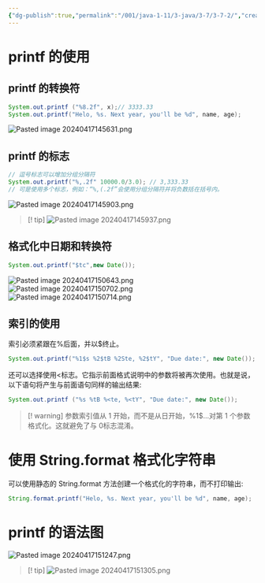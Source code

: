 ```yaml
---
{"dg-publish":true,"permalink":"/001/java-1-11/3-java/3-7/3-7-2/","created":"2024-04-17T14:46:33.435+08:00","updated":"2024-06-01T10:44:05.370+08:00"}
---
```


# printf 的使用
## printf 的转换符

```java
System.out.printf ("%8.2f", x);// 3333.33
System.out.printf("Helo, %s. Next year, you'll be %d", name, age);
```

![Pasted image 20240417145631.png](/img/user/$/$Sys999%20Attachment/Pasted%20image%2020240417145631.png)

## printf 的标志

```java
// 逗号标志可以增加分组分隔符
System.out.printf("%,.2f" 10000.0/3.0); // 3,333.33
// 可是使用多个标志，例如：“%,(.2f”会使用分组分隔符并将负数括在括号内。
```

![Pasted image 20240417145903.png](/img/user/$/$Sys999%20Attachment/Pasted%20image%2020240417145903.png)

>[! tip]
>![Pasted image 20240417145937.png](/img/user/$/$Sys999%20Attachment/Pasted%20image%2020240417145937.png)
## 格式化中日期和转换符

```java
System.out.printf("$tc",new Date());
```

![Pasted image 20240417150643.png](/img/user/$/$Sys999%20Attachment/Pasted%20image%2020240417150643.png)
![Pasted image 20240417150702.png](/img/user/$/$Sys999%20Attachment/Pasted%20image%2020240417150702.png)
![Pasted image 20240417150714.png](/img/user/$/$Sys999%20Attachment/Pasted%20image%2020240417150714.png)
## 索引的使用

索引必须紧跟在%后面，并以$终止。

```Java
System.out.printf("%1$s %2$tB %2Ste, %2$tY", "Due date:", new Date()); // Due date: February 9, 2015
```

还可以选择使用<标志。它指示前面格式说明中的参数将被再次使用。也就是说，以下语句将产生与前面语句同样的输出结果:

```java
System.out.printf ("%s %tB %<te, %<tY", "Due date:", new Date());
```

>[! warning] 参数索引值从 1 开始，而不是从日开始，%1$...对第 1 个参数格式化。这就避免了与 0标志混淆。
# 使用 String.format 格式化字符串

可以使用静态的 String.format 方法创建一个格式化的字符串，而不打印输出:

```java
String.format.printf("Helo, %s. Next year, you'll be %d", name, age);
```
# printf 的语法图

![Pasted image 20240417151247.png](/img/user/$/$Sys999%20Attachment/Pasted%20image%2020240417151247.png)

>[! tip] 
>![Pasted image 20240417151305.png](/img/user/$/$Sys999%20Attachment/Pasted%20image%2020240417151305.png)
